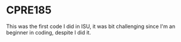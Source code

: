 # CPRE185
This was the first code I did in ISU, it was bit challenging since I'm an beginner in coding, despite I did it.
